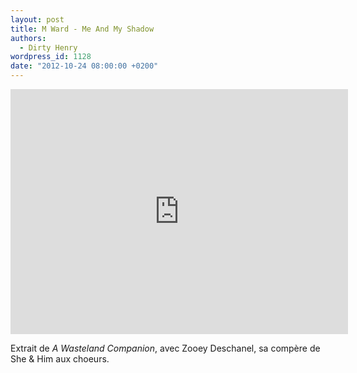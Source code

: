 ```yaml
---
layout: post
title: M Ward - Me And My Shadow
authors:
  - Dirty Henry
wordpress_id: 1128
date: "2012-10-24 08:00:00 +0200"
---
```


<iframe width="540" height="392" src="http://teamcoco.com/embed/v/41670" frameborder="0" allowfullscreen></iframe>

Extrait de _A Wasteland Companion_, avec Zooey Deschanel, sa compère de She &
Him aux choeurs.
